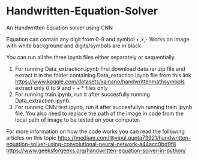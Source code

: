 # Handwritten-Equation-Solver
An Handwritten Equation solver using CNN

Equation can contain any digit from 0-9 and symbol +,x,- 
Works on image with white background and digits/symbols are in black.

You can run all the three ipynb files either separately or sequentially.
1. For running Data_extraction.ipynb first download data.rar zip file and extract it in the folder containing Data_extaction.ipynb file from this link https://www.kaggle.com/datasets/xainano/handwrittenmathsymbols
extract only 0 to 9  and - + * files only
2. For running train.ipynb, run it after succesfully running Data_extraction.ipynb.
3. For running CNN test.ipynb, run it after succesfullyn running train.ipynb file. You also need to replace the path of the image in code from the local path of image to be tested on your computer.

For more information on how the code works you can read the following articles on this topic
https://medium.com/@vipul.gupta73921/handwritten-equation-solver-using-convolutional-neural-network-a44acc0bd9f8
https://www.geeksforgeeks.org/handwritten-equation-solver-in-python/
